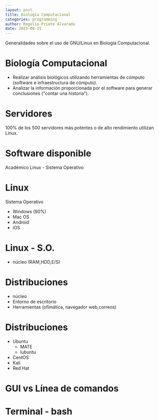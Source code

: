 ```yaml
---
layout: post
title: Biología Computacional
categories: programming
author: Rogelio Prieto Alvarado
date: 2023-08-31
---
```


Generalidades sobre el uso de GNU/Linux en Biología Computacional. 

# Biología Computacional

- Realizar análisis biológicos utilizando herramientas de cómputo (software e infraestructura de cómputo).
- Analizar la información proporcionada por el software para generar conclusiones ("contar una historia").

# Servidores
100% de los 500 servidores más potentes o de alto rendimiento utilizan Linux.

# Software disponible
Académico
Linux - Sistema Operativo

# Linux
Sistema Operativo
 - Windows (90%)  
 - Mac OS
 - Android
 - iOS


# Linux - S.O.
- núcleo (RAM,HDD,E/S)

# Distribuciones
- núcleo
- Entorno de escritorio
- Herramientas (ofimática, navegador web,correos)

# Distribuciones
- Ubuntu
    - MATE
    - lubuntu
- CentOS
- Kali
- Red Hat

# GUI vs Línea de comandos

# Terminal - bash

